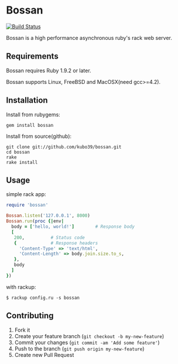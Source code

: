 # Bossan

[![Build Status](https://secure.travis-ci.org/kubo39/bossan.png?branch=master)](http://travis-ci.org/kubo39/bossan)

Bossan is a high performance asynchronous ruby's rack web server.

## Requirements

Bossan requires Ruby 1.9.2 or later.

Bossan supports Linux, FreeBSD and MacOSX(need gcc>=4.2).

## Installation

Install from rubygems:

`gem install bossan`

Install from source(github):

```
git clone git://github.com/kubo39/bossan.git
cd bossan
rake
rake install
```

## Usage

simple rack app:

``` ruby
require 'bossan'

Bossan.listen('127.0.0.1', 8000)
Bossan.run(proc {|env|
  body = ['hello, world!']        # Response body
  [
   200,          # Status code
   {             # Response headers
     'Content-Type' => 'text/html',
     'Content-Length' => body.join.size.to_s,
   },
   body
  ]
})
```

with rackup:

`$ rackup config.ru -s bossan`

## Contributing

1. Fork it
2. Create your feature branch (`git checkout -b my-new-feature`)
3. Commit your changes (`git commit -am 'Add some feature'`)
4. Push to the branch (`git push origin my-new-feature`)
5. Create new Pull Request
